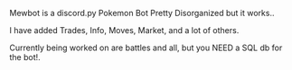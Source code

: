 Mewbot is a discord.py Pokemon Bot
Pretty Disorganized but it works..

I have added Trades, Info, Moves, Market, and a lot of others.

Currently being worked on are battles and all, but you NEED a SQL db for the bot!.
